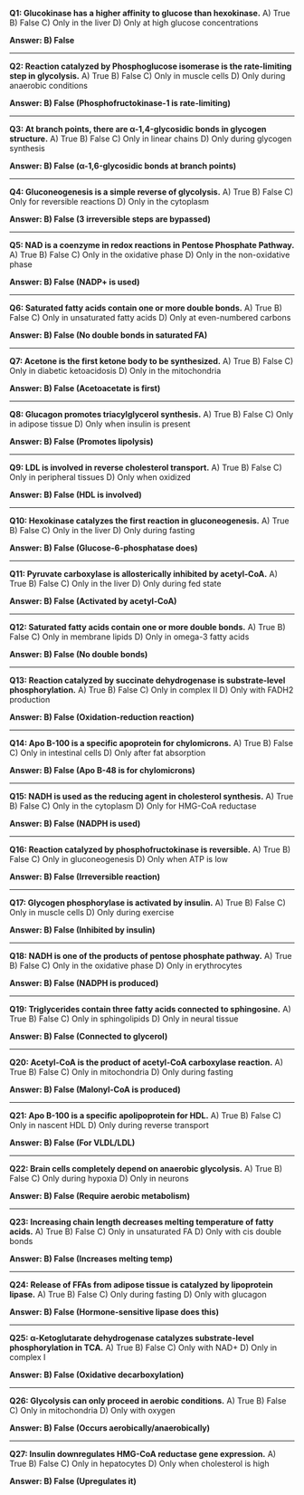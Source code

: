**Q1: Glucokinase has a higher affinity to glucose than hexokinase.**
A) True
B) False
C) Only in the liver
D) Only at high glucose concentrations

**Answer: B) False**

---

**Q2: Reaction catalyzed by Phosphoglucose isomerase is the rate-limiting step in glycolysis.**
A) True
B) False
C) Only in muscle cells
D) Only during anaerobic conditions

**Answer: B) False (Phosphofructokinase-1 is rate-limiting)**

---

**Q3: At branch points, there are α-1,4-glycosidic bonds in glycogen structure.**
A) True
B) False
C) Only in linear chains
D) Only during glycogen synthesis

**Answer: B) False (α-1,6-glycosidic bonds at branch points)**

---

**Q4: Gluconeogenesis is a simple reverse of glycolysis.**
A) True
B) False
C) Only for reversible reactions
D) Only in the cytoplasm

**Answer: B) False (3 irreversible steps are bypassed)**

---

**Q5: NAD is a coenzyme in redox reactions in Pentose Phosphate Pathway.**
A) True
B) False
C) Only in the oxidative phase
D) Only in the non-oxidative phase

**Answer: B) False (NADP+ is used)**

---

**Q6: Saturated fatty acids contain one or more double bonds.**
A) True
B) False
C) Only in unsaturated fatty acids
D) Only at even-numbered carbons

**Answer: B) False (No double bonds in saturated FA)**

---

**Q7: Acetone is the first ketone body to be synthesized.**
A) True
B) False
C) Only in diabetic ketoacidosis
D) Only in the mitochondria

**Answer: B) False (Acetoacetate is first)**

---

**Q8: Glucagon promotes triacylglycerol synthesis.**
A) True
B) False
C) Only in adipose tissue
D) Only when insulin is present

**Answer: B) False (Promotes lipolysis)**

---

**Q9: LDL is involved in reverse cholesterol transport.**
A) True
B) False
C) Only in peripheral tissues
D) Only when oxidized

**Answer: B) False (HDL is involved)**

---

**Q10: Hexokinase catalyzes the first reaction in gluconeogenesis.**
A) True
B) False
C) Only in the liver
D) Only during fasting

**Answer: B) False (Glucose-6-phosphatase does)**

---

**Q11: Pyruvate carboxylase is allosterically inhibited by acetyl-CoA.**
A) True
B) False
C) Only in the liver
D) Only during fed state

**Answer: B) False (Activated by acetyl-CoA)**

---

**Q12: Saturated fatty acids contain one or more double bonds.**
A) True
B) False
C) Only in membrane lipids
D) Only in omega-3 fatty acids

**Answer: B) False (No double bonds)**

---

**Q13: Reaction catalyzed by succinate dehydrogenase is substrate-level phosphorylation.**
A) True
B) False
C) Only in complex II
D) Only with FADH2 production

**Answer: B) False (Oxidation-reduction reaction)**

---

**Q14: Apo B-100 is a specific apoprotein for chylomicrons.**
A) True
B) False
C) Only in intestinal cells
D) Only after fat absorption

**Answer: B) False (Apo B-48 is for chylomicrons)**

---

**Q15: NADH is used as the reducing agent in cholesterol synthesis.**
A) True
B) False
C) Only in the cytoplasm
D) Only for HMG-CoA reductase

**Answer: B) False (NADPH is used)**

---

**Q16: Reaction catalyzed by phosphofructokinase is reversible.**
A) True
B) False
C) Only in gluconeogenesis
D) Only when ATP is low

**Answer: B) False (Irreversible reaction)**

---

**Q17: Glycogen phosphorylase is activated by insulin.**
A) True
B) False
C) Only in muscle cells
D) Only during exercise

**Answer: B) False (Inhibited by insulin)**

---

**Q18: NADH is one of the products of pentose phosphate pathway.**
A) True
B) False
C) Only in the oxidative phase
D) Only in erythrocytes

**Answer: B) False (NADPH is produced)**

---

**Q19: Triglycerides contain three fatty acids connected to sphingosine.**
A) True
B) False
C) Only in sphingolipids
D) Only in neural tissue

**Answer: B) False (Connected to glycerol)**

---

**Q20: Acetyl-CoA is the product of acetyl-CoA carboxylase reaction.**
A) True
B) False
C) Only in mitochondria
D) Only during fasting

**Answer: B) False (Malonyl-CoA is produced)**

---

**Q21: Apo B-100 is a specific apolipoprotein for HDL.**
A) True
B) False
C) Only in nascent HDL
D) Only during reverse transport

**Answer: B) False (For VLDL/LDL)**

---

**Q22: Brain cells completely depend on anaerobic glycolysis.**
A) True
B) False
C) Only during hypoxia
D) Only in neurons

**Answer: B) False (Require aerobic metabolism)**

---

**Q23: Increasing chain length decreases melting temperature of fatty acids.**
A) True
B) False
C) Only in unsaturated FA
D) Only with cis double bonds

**Answer: B) False (Increases melting temp)**

---

**Q24: Release of FFAs from adipose tissue is catalyzed by lipoprotein lipase.**
A) True
B) False
C) Only during fasting
D) Only with glucagon

**Answer: B) False (Hormone-sensitive lipase does this)**

---

**Q25: α-Ketoglutarate dehydrogenase catalyzes substrate-level phosphorylation in TCA.**
A) True
B) False
C) Only with NAD+
D) Only in complex I

**Answer: B) False (Oxidative decarboxylation)**

---

**Q26: Glycolysis can only proceed in aerobic conditions.**
A) True
B) False
C) Only in mitochondria
D) Only with oxygen

**Answer: B) False (Occurs aerobically/anaerobically)**

---

**Q27: Insulin downregulates HMG-CoA reductase gene expression.**
A) True
B) False
C) Only in hepatocytes
D) Only when cholesterol is high

**Answer: B) False (Upregulates it)**